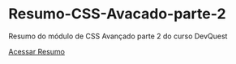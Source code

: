 # Resumo-CSS-Avacado-parte-2
Resumo do módulo de CSS Avançado parte 2 do curso DevQuest

<a href="https://ericrdgs.github.io/Resumo-CSS-Avacado-parte-2/">Acessar Resumo</a>
